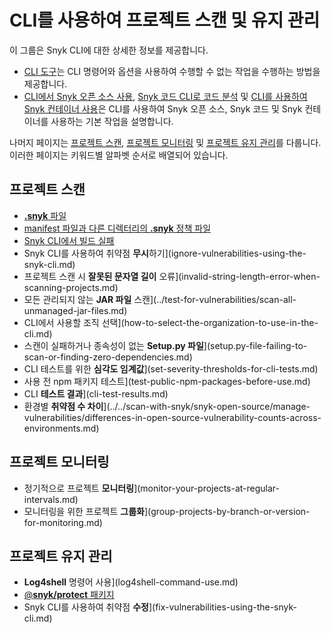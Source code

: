 # CLI를 사용하여 프로젝트 스캔 및 유지 관리

이 그룹은 Snyk CLI에 대한 상세한 정보를 제공합니다.

* [CLI 도구](cli-tools/)는 CLI 명령어와 옵션을 사용하여 수행할 수 없는 작업을 수행하는 방법을 제공합니다.
* [CLI에서 Snyk 오픈 소스 사용](snyk-cli-for-open-source/), [Snyk 코드 CLI로 코드 분석](snyk-cli-for-snyk-code/) 및 [CLI를 사용하여 Snyk 컨테이너 사용](snyk-cli-for-snyk-container/)은 CLI를 사용하여 Snyk 오픈 소스, Snyk 코드 및 Snyk 컨테이너를 사용하는 기본 작업을 설명합니다.

나머지 페이지는 [프로젝트 스캔](./#scanning-projects), [프로젝트 모니터링](./#monitoring-projects) 및 [프로젝트 유지 관리](./#maintaining-projects)를 다룹니다. 이러한 페이지는 키워드별 알파벳 순서로 배열되어 있습니다.

## 프로젝트 스캔

* [**.snyk** 파일](../../manage-risk/policies/the-.snyk-file.md)
* [manifest 파일과 다른 디렉터리의 **.snyk** 정책 파일](a-.snyk-policy-file-in-a-different-directory-from-the-manifest-file.md)
* [Snyk CLI에서 빌드 실패](failing-of-builds-in-snyk-cli.md)
* Snyk CLI를 사용하여 취약점 **무시**하기]\(ignore-vulnerabilities-using-the-snyk-cli.md)
* 프로젝트 스캔 시 **잘못된 문자열 길이** 오류]\(invalid-string-length-error-when-scanning-projects.md)
* 모든 관리되지 않는 **JAR 파일** 스캔]\(../test-for-vulnerabilities/scan-all-unmanaged-jar-files.md)
* CLI에서 사용할 조직 선택]\(how-to-select-the-organization-to-use-in-the-cli.md)
* 스캔이 실패하거나 종속성이 없는 **Setup.py 파일**]\(setup.py-file-failing-to-scan-or-finding-zero-dependencies.md)
* CLI 테스트를 위한 **심각도 임계값**]\(set-severity-thresholds-for-cli-tests.md)
* 사용 전 npm 패키지 테스트]\(test-public-npm-packages-before-use.md)
* CLI **테스트 결과**]\(cli-test-results.md)
* 환경별 **취약점 수 차이**]\(../../scan-with-snyk/snyk-open-source/manage-vulnerabilities/differences-in-open-source-vulnerability-counts-across-environments.md)

## 프로젝트 모니터링

* 정기적으로 프로젝트 **모니터링**]\(monitor-your-projects-at-regular-intervals.md)
* 모니터링을 위한 프로젝트 **그룹화**]\(group-projects-by-branch-or-version-for-monitoring.md)

## 프로젝트 유지 관리

* **Log4shell** 명령어 사용]\(log4shell-command-use.md)
* [@**snyk/protect** 패키지](snyk-protect-package.md)
* Snyk CLI를 사용하여 취약점 **수정**]\(fix-vulnerabilities-using-the-snyk-cli.md)
